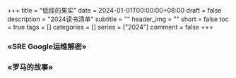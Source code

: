 +++
title = "低挂的果实"
date = 2024-01-01T00:00:00+08:00
draft = false
description = "2024读书清单"
subtitle = ""
header_img = ""
short = false
toc = true
tags = []
categories = []
series = ["2024"]
comment = false
+++

### &laquo;SRE Google运维解密&raquo;

### &laquo;罗马的故事&raquo;



